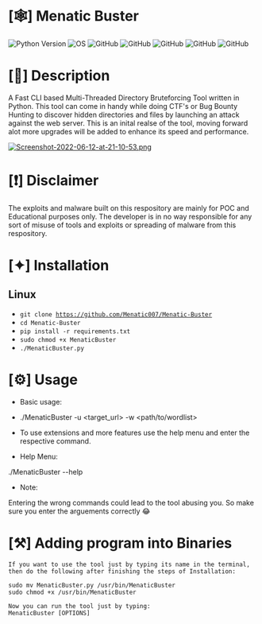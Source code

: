 # [🕸] Menatic Buster 

![Python Version](https://img.shields.io/badge/python-3.x-blue?style=flat&logo=python)
![OS](https://img.shields.io/badge/OS-GNU%2FLinux-red?style=flat&logo=linux)
![GitHub](https://img.shields.io/github/license/Menatic007/Menatic-Buster?style=flat-square)
![GitHub](https://img.shields.io/github/repo-size/Menatic007/Menatic-Buster)
![GitHub](https://img.shields.io/tokei/lines/github.com/Menatic007/Menatic-Buster)
![GitHub](https://img.shields.io/github/forks/Menatic007/Menatic-Buster?style=flat-square)
![GitHub](https://img.shields.io/github/stars/Menatic007/Menatic-Buster?style=social)

# [📑] Description

<p>A Fast CLI based Multi-Threaded Directory Bruteforcing  Tool written in Python. This tool can come in handy while doing CTF's or Bug Bounty Hunting to discover hidden directories and files by launching an attack against the web server. This is an inital realse of the tool, moving forward alot more upgrades will be added to enhance its speed and performance.</p> 

[![Screenshot-2022-06-12-at-21-10-53.png](https://i.postimg.cc/MGPCwc33/Screenshot-2022-06-12-at-21-10-53.png)](https://postimg.cc/R3tsQ0Bw)

# [❗️] Disclaimer 

<p>The exploits and malware built on this respository are mainly for POC and Educational purposes only. The developer is in no way responsible for any sort of misuse of tools and exploits or spreading of malware from this respository.</p>

# [✦] Installation

  <h2>Linux </h2>  

  - <code>git clone https://github.com/Menatic007/Menatic-Buster</code>
  - <code>cd Menatic-Buster</code>
  - <code>pip install -r requirements.txt</code>
  - <code>sudo chmod +x MenaticBuster</code>
  - <code>./MenaticBuster.py</code>
  
 # [⚙️] Usage
 
- Basic usage:

- ./MenaticBuster -u <target_url> -w <path/to/wordlist> 
 
- To use extensions and more features use the help menu and enter the respective command.
  
- Help Menu:
  
./MenaticBuster --help
  
- Note:
  
 Entering the wrong commands could lead to the tool abusing you.
 So make sure you enter the arguements correctly 😂
 
 # [⚒] Adding program into Binaries
  ```
 If you want to use the tool just by typing its name in the terminal, 
 then do the following after finishing the steps of Installation:
  
 sudo mv MenaticBuster.py /usr/bin/MenaticBuster
 sudo chmod +x /usr/bin/MenaticBuster
  
 Now you can run the tool just by typing:
 MenaticBuster [OPTIONS]
 ```
